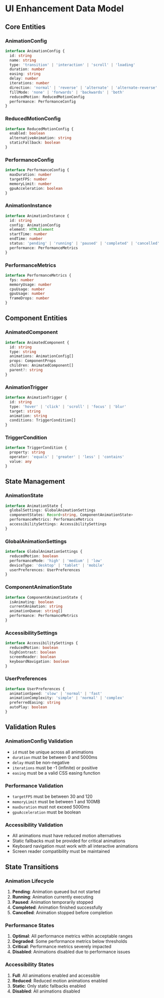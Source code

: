 # UI Enhancement Data Model

## Core Entities

### AnimationConfig
```typescript
interface AnimationConfig {
  id: string
  name: string
  type: 'transition' | 'interaction' | 'scroll' | 'loading'
  duration: number
  easing: string
  delay: number
  iterations: number
  direction: 'normal' | 'reverse' | 'alternate' | 'alternate-reverse'
  fillMode: 'none' | 'forwards' | 'backwards' | 'both'
  reducedMotion: ReducedMotionConfig
  performance: PerformanceConfig
}
```

### ReducedMotionConfig
```typescript
interface ReducedMotionConfig {
  enabled: boolean
  alternativeAnimation: string
  staticFallback: boolean
}
```

### PerformanceConfig
```typescript
interface PerformanceConfig {
  maxDuration: number
  targetFPS: number
  memoryLimit: number
  gpuAcceleration: boolean
}
```

### AnimationInstance
```typescript
interface AnimationInstance {
  id: string
  config: AnimationConfig
  element: HTMLElement
  startTime: number
  endTime: number
  status: 'pending' | 'running' | 'paused' | 'completed' | 'cancelled'
  performance: PerformanceMetrics
}
```

### PerformanceMetrics
```typescript
interface PerformanceMetrics {
  fps: number
  memoryUsage: number
  cpuUsage: number
  gpuUsage: number
  frameDrops: number
}
```

## Component Entities

### AnimatedComponent
```typescript
interface AnimatedComponent {
  id: string
  type: string
  animations: AnimationConfig[]
  props: ComponentProps
  children: AnimatedComponent[]
  parent?: string
}
```

### AnimationTrigger
```typescript
interface AnimationTrigger {
  id: string
  type: 'hover' | 'click' | 'scroll' | 'focus' | 'blur'
  target: string
  animation: string
  conditions: TriggerCondition[]
}
```

### TriggerCondition
```typescript
interface TriggerCondition {
  property: string
  operator: 'equals' | 'greater' | 'less' | 'contains'
  value: any
}
```

## State Management

### AnimationState
```typescript
interface AnimationState {
  globalSettings: GlobalAnimationSettings
  componentStates: Record<string, ComponentAnimationState>
  performanceMetrics: PerformanceMetrics
  accessibilitySettings: AccessibilitySettings
}
```

### GlobalAnimationSettings
```typescript
interface GlobalAnimationSettings {
  reducedMotion: boolean
  performanceMode: 'high' | 'medium' | 'low'
  deviceType: 'desktop' | 'tablet' | 'mobile'
  userPreferences: UserPreferences
}
```

### ComponentAnimationState
```typescript
interface ComponentAnimationState {
  isAnimating: boolean
  currentAnimation: string
  animationQueue: string[]
  performance: PerformanceMetrics
}
```

### AccessibilitySettings
```typescript
interface AccessibilitySettings {
  reducedMotion: boolean
  highContrast: boolean
  screenReader: boolean
  keyboardNavigation: boolean
}
```

### UserPreferences
```typescript
interface UserPreferences {
  animationSpeed: 'slow' | 'normal' | 'fast'
  animationComplexity: 'simple' | 'normal' | 'complex'
  preferredEasing: string
  autoPlay: boolean
}
```

## Validation Rules

### AnimationConfig Validation
- `id` must be unique across all animations
- `duration` must be between 0 and 5000ms
- `delay` must be non-negative
- `iterations` must be -1 (infinite) or positive
- `easing` must be a valid CSS easing function

### Performance Validation
- `targetFPS` must be between 30 and 120
- `memoryLimit` must be between 1 and 100MB
- `maxDuration` must not exceed 5000ms
- `gpuAcceleration` must be boolean

### Accessibility Validation
- All animations must have reduced motion alternatives
- Static fallbacks must be provided for critical animations
- Keyboard navigation must work with all interactive animations
- Screen reader compatibility must be maintained

## State Transitions

### Animation Lifecycle
1. **Pending**: Animation queued but not started
2. **Running**: Animation currently executing
3. **Paused**: Animation temporarily stopped
4. **Completed**: Animation finished successfully
5. **Cancelled**: Animation stopped before completion

### Performance States
1. **Optimal**: All performance metrics within acceptable ranges
2. **Degraded**: Some performance metrics below thresholds
3. **Critical**: Performance metrics severely impacted
4. **Disabled**: Animations disabled due to performance issues

### Accessibility States
1. **Full**: All animations enabled and accessible
2. **Reduced**: Reduced motion animations enabled
3. **Static**: Only static fallbacks enabled
4. **Disabled**: All animations disabled
